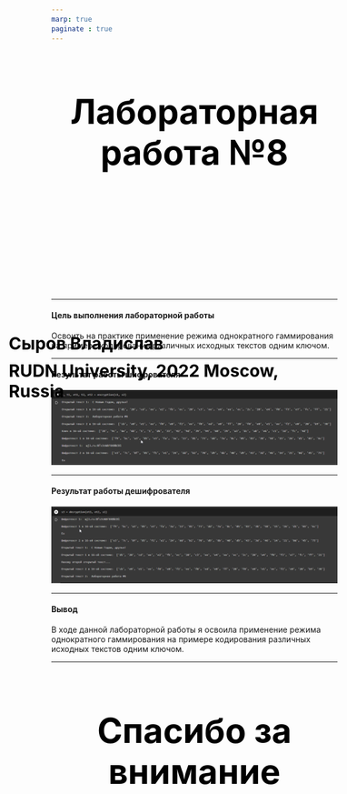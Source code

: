 ```yaml
---
marp: true
paginate : true
---
```

<style>
h1 { 
    font-size: 60px;
    color: Black;
    text-align: center;
    }       
h2 { 
    font-size: 30px;
    color: Black;
    position: relative;
    left: -2.5em;
    top: 8em;
    }

h3 { 
    font-size: 30px;
    color: Black;
    position: relative;
    left: -2.5em;
    top: 7em;
    }

section.titleslide1 h4 {
    font-size: 40px;
    color: Black;
    position: relative;
    left: 0em;
    bottom: 2em;    
}

section.titleslide2 h4 {
    font-size: 40px;
    color: Black;
    position: relative;
    left: 0em;
    bottom: 5.3em;    
}

section.titleslide3 h4 {
    font-size: 40px;
    color: Black;
    position: relative;
    left: 0em;
    bottom: 0em;    
}

section.titleslide4 h4 {
    font-size: 40px;
    color: Black;
    position: relative;
    left: 0em;
    bottom: 0em;    
}

section.titleslide5 h4 {
    font-size: 40px;
    color: Black;
    position: relative;
    left: 0em;
    bottom: -1em;    
}

</style>

# Лабораторная работа №8
## Сыров Владислав
### RUDN University, 2022 Moscow, Russia

---
<!--_class: titleslide2 -->
#### Цель выполнения лабораторной работы
Освоить на практике применение режима однократного гаммирования на
примере кодирования различных исходных текстов одним ключом.

---
<!--_class: titleslide1 -->
#### Результат работы шифрователя
![1](image/5.png)

---

<!--_class: titleslide1 -->
#### Результат работы дешифрователя
![1](image/7.png)

---


<!--_class: titleslide1 -->
#### Вывод

В ходе данной лабораторной работы я освоила применение режима
однократного гаммирования на примере кодирования различных исходных текстов
одним ключом.

---
# Спасибо за внимание
